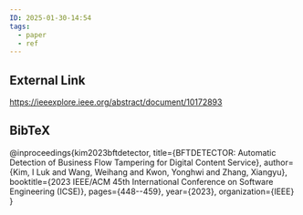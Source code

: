 ```yaml
---
ID: 2025-01-30-14:54
tags:
  - paper
  - ref
---
```

## External Link

https://ieeexplore.ieee.org/abstract/document/10172893

## BibTeX

@inproceedings{kim2023bftdetector,
  title={BFTDETECTOR: Automatic Detection of Business Flow Tampering for Digital Content Service},
  author={Kim, I Luk and Wang, Weihang and Kwon, Yonghwi and Zhang, Xiangyu},
  booktitle={2023 IEEE/ACM 45th International Conference on Software Engineering (ICSE)},
  pages={448--459},
  year={2023},
  organization={IEEE}
}